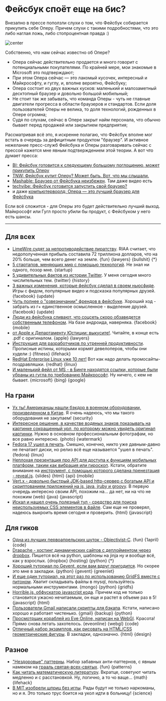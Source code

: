 # Фейсбук споёт еще на бис?

Внезапно в прессе поползли слухи о том, что Фейсбук собирается прикупить себе Оперу. Причем слухи с такими подробностями, что это либо наглая ложь, либо стопроцентная правда :)

![center](https://img.skitch.com/20120527-f9mwfemaxi5p85372c6xey6fic.png)

Собственно, что нам сейчас известно об Опере?

* Опера сейчас действительно продается и много говорит с потенциальными покупателями. По крайней мере, мои знакомые в Microsoft это подтверждают;
* При этом Опера сейчас — это лакомый кусочек, интересный и Майкрософту, и гуглу, и, вполне вероятно, Фейсбуку;
* Опера состоит из двух важных кусков: маленький и малозаметный десктопный браузер и довольно большой мобильный;
* Не стоит так же забывать, что команда Оперы - чуть не главные двигатели прогресса в области браузеров и стандартов. Если доля пользователей Оперы не велика, то доля технологий, рожденных в Опере огромна;
* Судя по слухам, сейчас в Опере закрыт найм персонала, что обычно бывает перед продажей или закрытием предприятия;

Рассматривая всё это, я искренне полагаю, что Фейсбук вполне мог встать в очередь за дефицитным продуктом "браузер". И активное нежелание пресс-служб Фейсбука и Оперы разговаривать сейчас с прессой кажется мне явным подтверждением этой теории. А вот что думает пресса:

* [BI: Фейсбук готовится к следующему большому поглощению, может прикупить Оперу](http://www.businessinsider.com/facebook-is-looking-at-another-big-acquisition-it-might-buy-web-browser-opera-2012-5)
* [TNW: Фейсбук купит Оперу? Может быть. Вот, что мы слышали.](http://thenextweb.com/insider/2012/05/25/facebook-to-acquire-browser-maker-opera-maybe-heres-what-we-know/)
* [Mashable: Браузер от Фейсбука неизбежен](http://mashable.com/2012/05/25/facebook-browser/). Там даже видео есть
* [techvibe: Фейсбук готовится запустить свой браузер?](http://www.techvibes.com/blog/is-facebook-going-to-launch-its-own-web-browser-2012-05-25)
* и даже [компьютерворлд: Опера — это лучший браузер для Фейсбука](http://www.computerworld.com/s/article/9227516/Opera_is_Facebook_s_best_browser_play)

Если всё сложится - для Оперы это будет действительно лучший выход. Майкрософт или Гугл просто убили бы продукт, с Фейсбуком у него есть шансы.

-----

## Для всех

* [LimeWire судят за непротиводействие пиратству](http://www.ultimate-guitar.com/news/industry_news/limewire_sued_for_more_money_than_exists_in_the_world.html?no_takeover). RIAA считает, что недополученная прибыль составила 72 триллиона долларов, что на 20% больше, чем всего денег на земле. {fun} {lawyers} {bullshit} {*}
* [5 стартапов, меняющих мир с помощью технологий](http://mashable.com/2012/05/26/world-at-work-9/). Не знал ни одного, позор мне. {startup}
* [5 удивительных фактов из истории Twitter](http://www.bitrebels.com/social/5-fascinating-facts-about-twitter%E2%80%99s-history/). У меня сегодня много числительных тем. {twitter} {history}
* [3 важных изменения, которые фейсбук сделал в своем ньюсфиде](http://www.simplyzesty.com/facebook/3-important-newsfeed-changes-that-facebook-launched-this-week/). Игры с фидом, популярные видео и подсказка популярных друзей. {facebook} {update}
* [Чуть полнее о "озвезничании" френдов в фейсбуке](http://mashable.com/2012/05/25/facebook-close-friends/). Хороший ход - забрать из г+ единственное осмысленное - выделение друзей. {facebook} {update}
* [Люди из фейсбука сливают, что соцсеть скоро обзаведется собственным телефоном](http://bits.blogs.nytimes.com/2012/05/27/facebook-tries-tries-again-on-a-smartphone/). На базе андроида, наверняка. {facebook} {mobile}
* [от Apple к Департаменту Юстиции: выкусите!](http://tech.fortune.cnn.com/2012/05/26/apple-to-doj-bite-me/?hpt=hp_t2). Читайте, в конце есть .pdf с оригиналом. {apple} {lawyers}
* [Инструкция для разработчиков по утренней продуктивности](http://www.etherealbits.com/?p=68). Прописные истины, которыми кормят девелоперов, чтобы они худели :) {fitness} {lifehack}
* [RedHat Enterprise Linux уже 10 лет!](http://www.redhat.com/10yearsofrhel/) Вот как надо делать промосайты-поздравляшки. {redhat} {linux}
* [И маленький фейл от MS - в Бинге находятся ссылки, которые были убраны из гугла по требованию Майкрософт](http://www.techdirt.com/articles/20120524/18190719071/odd-that-microsoft-demands-google-take-down-links-that-remain-bing.shtml). Ну ничего, с кем не бывает. {microsoft} {bing} {google}

## На грани
* [Ух ты! Американцы нашли бэкдор в военном оборудовании, произведенном в Китае](http://www.cl.cam.ac.uk/~sps32/sec_news.html#Assurance). Я очень надеюсь, что мы такого оборудования не закупаем! {security}
* [Интересное решение, в качестве водяных знаков показывать на картинке сокращенный урл, по которому можно увидеть оригинал картинки](http://www.gettyimages.com/Creative/Frontdoor/NewWatermark). Нужно в основном профессиональным фотографам, но все равно интересно. {photo} {watermark}
* [Fedora 17 ушел в печать](http://lists.fedoraproject.org/pipermail/devel-announce/2012-May/000933.html). Смешно, конечно, никто уже давным-давно не печатает диски, но релиз всё еще называется "ушел в печать". {fedora} {linux}
* [Неплохая презентация про API для доступа к функциям мобильных платформ, таким как вибрация или гироскоп](http://brian.io/slides/beyond-html5/). Кстати, обратите внимание на [инструмент, с помощью которого сделана пренезтация - reveal.js](https://github.com/hakimel/reveal.js). {slides} {html} {api} {mobile}
* [Vert.x - довольно быстрый JDK-based http-сервер с богатым API и скриптованием приложений на js, java, jruby и groovy](http://vertx.io/). В первую очередь интересно своим API, похожим на... да нет, ни на что не похожим {web} {java} {javascript}
* [Искал и нашел очень полезный тул - средство для поиска неиспользуемых CSS элементов в файле](https://github.com/brianleroux/css-slap-chop). Сам еще не проверял, надеюсь выкроить время сегодня и проверить. {html} {javascript}

## Для гиков
* [Одна из лучших первоапрельских шуток - Objectivist-C](http://fdiv.net/2012/04/01/objectivist-c). {fun} {1april} {code}
* [Drapache  - хостинг динамических сайтов с деплойментом через dropbox](http://get.drapache.com/). Пишется всё на python, шаблоны на jinja ну и вообще всё, как у взрослых. {dropbox} {hosting} {python} {*}
* [Хороший туториал по Gevent, если вам вдруг пригодится](http://sdiehl.github.com/gevent-tutorial/). Но скорее это мне в закладки. {python} {gevent} {greenlet}
* [И еще один туториал, на этот раз по использованию GridFS вместе с питоном](http://blog.pythonisito.com/2012/05/gridfs-mongodb-filesystem.html). Хватит складывать файлы в mysql, пользуйтесь нормальными инструментами. {mongo} {python} {gridfs}
* [Horrible.js, обфускатор javascript кода](https://github.com/TShadwell/Horrible.js). Причем код не только становится ужасно нечитаемым, он еще и растет в объеме раз в 5! {javascript} {html}
* [Пользователи Gmail написали скрипты для бэкапа](http://blog.jerodsanto.net/2012/05/back-that-gmail-up/). Кстати, написано хорошо и работает чистенько. {gmail} {backup} {python}
* [Просмотрщик кораблей из Eve Online, написан на WebGl](http://www.eveonline.com/universe/spaceships/). Красота! Прямо снова летать захотелось. {eveonline} {webgl} {code}
* [Отличный набор экзамплов, как рисовать на HTML/CSS  геометрические фигуры](http://css-tricks.com/examples/ShapesOfCSS/). В закладки, однозначно. {html} {design}

## Разное
* ["Нездоровые" паттерны](http://www.lsd.ic.unicamp.br/~oliva/fun/prog/resign-patterns). Набор забавных анти-паттернов, с явным намеком на [грааль святая-всех-святых](http://en.wikipedia.org/wiki/Design_Patterns). {fun} {patterns}
* [Как читать математическую литературу](http://web.stonehill.edu/compsci//History_Math/math-read.htm). Вкратце, советуют читать медленно и с расстановкой. Ну, логично, а то чо ваще... {math} {lifehack}
* [В MIT изобрели шприц без иглы](http://www.npr.org/blogs/health/2012/05/25/153697885/mit-builds-a-needle-free-drug-injector). Рады будут не только наркоманы, но и я. Это только трус боится на укол идти в больницу! {science}
